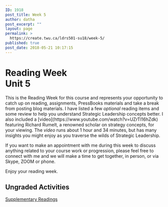 ```yaml
---
ID: 1918
post_title: Week 5
author: datha
post_excerpt: ""
layout: page
permalink: >
  https://create.twu.ca/ldrs501-su18/week-5/
published: true
post_date: 2018-05-21 10:17:15
---
```

<!--themify_builder_static--><h1>Reading Week<br/>Unit 5</h1>
 <p>This is the Reading Week for this course and represents your opportunity to catch up on reading, assignments, PressBooks materials and take a break from posting blog materials. I have listed a few <em>optional</em> reading items and some review to help you understand Strategic Leadership concepts better. I also included a [video](https://www.youtube.com/watch?v=UZrTl16hZdk) featuring Richard Rumelt, a renowned scholar on strategy concepts, for your viewing. The <em>video</em> runs about 1 hour and 34 minutes, but has many insights you might enjoy as you traverse the wilds of Strategic Leadership.</p><p>If you want to make an appointment with me during this week to discuss anything related to your course work or progression, please feel free to connect with me and we will make a time to get together, in person, or via Skype, ZOOM or phone.</p><p>Enjoy your reading week.</p>
<h2>Ungraded Activities<br/></h2>

 <a href="https://create.twu.ca/ldrs501-su18/unit-5/"> Supplementary Readings </a><!--/themify_builder_static-->
